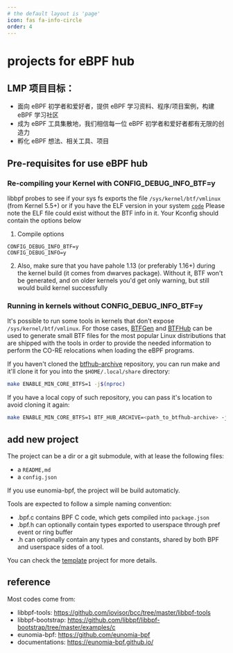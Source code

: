 ```yaml
---
# the default layout is 'page'
icon: fas fa-info-circle
order: 4
---
```


# projects for eBPF hub

## LMP 项目目标：

- 面向 eBPF 初学者和爱好者，提供 eBPF 学习资料、程序/项目案例，构建 eBPF 学习社区
- 成为 eBPF 工具集散地，我们相信每一位 eBPF 初学者和爱好者都有无限的创造力
- 孵化 eBPF 想法、相关工具、项目

## Pre-requisites for use eBPF hub

### Re-compiling your Kernel with CONFIG_DEBUG_INFO_BTF=y


libbpf probes to see if your sys fs exports the file `/sys/kernel/btf/vmlinux` (from Kernel 5.5+) or if you have the ELF version in your system [`code`](https://github.com/libbpf/libbpf/blob/master/src/btf.c)
Please note the ELF file could exist without the BTF info in it. Your Kconfig should contain the options below

1. Compile options

```code
CONFIG_DEBUG_INFO_BTF=y
CONFIG_DEBUG_INFO=y
```

2. Also, make sure that you have pahole 1.13 (or preferably 1.16+) during the
kernel build (it comes from dwarves package). Without it, BTF won't be
generated, and on older kernels you'd get only warning, but still would
build kernel successfully

### Running in kernels without CONFIG_DEBUG_INFO_BTF=y


It's possible to run some tools in kernels that don't expose
`/sys/kernel/btf/vmlinux`. For those cases,
[BTFGen](https://lore.kernel.org/bpf/20220215225856.671072-1-mauricio@kinvolk.io)
and [BTFHub](https://github.com/aquasecurity/btfhub) can be used to
generate small BTF files for the most popular Linux distributions that
are shipped with the tools in order to provide the needed information to
perform the CO-RE relocations when loading the eBPF programs.

If you haven't cloned the
[btfhub-archive](https://github.com/aquasecurity/btfhub) repository, you
can run make and it'll clone it for you into the `$HOME/.local/share`
directory:

```bash
make ENABLE_MIN_CORE_BTFS=1 -j$(nproc)
```

If you have a local copy of such repository, you can pass it's location
to avoid cloning it again:

```bash
make ENABLE_MIN_CORE_BTFS=1 BTF_HUB_ARCHIVE=<path_to_btfhub-archive> -j$(nproc)
```

## add new project

The project can be a dir or a git submodule, with at lease the following files:

- a `README,md`
- a `config.json`

If you use eunomia-bpf, the project will be build automaticly.

Tools are expected to follow a simple naming convention:

- <tool>.bpf.c contains BPF C code, which gets compiled into `package.json`
- <tool>.bpf.h can optionally contain types exported to userspace through pref event or ring buffer
- <tool>.h can optionally contain any types and constants, shared by both BPF and userspace sides of a tool.

You can check the [template](template) project for more details.

## reference

Most codes come from:

- libbpf-tools: <https://github.com/iovisor/bcc/tree/master/libbpf-tools>
- libbpf-bootstrap: <https://github.com/libbpf/libbpf-bootstrap/tree/master/examples/c>
- eunomia-bpf: <https://github.com/eunomia-bpf>
- documentations: <https://eunomia-bpf.github.io/>
